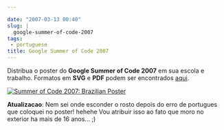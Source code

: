 ```yaml
---

date: "2007-03-13 00:40"
slug: |
  google-summer-of-code-2007
tags:
 - portuguese
title: Google Summer of Code 2007
---
```


Distribua o poster do **Google Summer of Code 2007** em sua escola e
trabalho. Formatos em **SVG** e **PDF** podem ser encontrados
[aqui](http://live.gnome.org/SummerOfCode2007/Poster).

[![Summer of Code 2007: Brazilian
Poster](http://farm1.static.flickr.com/176/419941353_6b96cd0afc_o.png)](http://www.flickr.com/photos/25563799@N00/419941353/)

**Atualizacao**: Nem sei onde esconder o rosto depois do erro de
portugues que coloquei no poster! hehehe Vou atribuir isso ao fato que
moro no exterior ha mais de 16 anos... ;)

